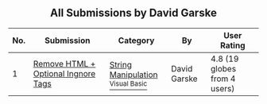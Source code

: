 ﻿<div align="center">

## All Submissions by David Garske

</div>

No.  | Submission | Category | By   | User Rating
---- | ---------- | -------- | ---- | -----------
1 | [Remove HTML \+ Optional Ingnore Tags<br />](https://github.com/Planet-Source-Code/david-garske-remove-html-optional-ingnore-tags__1-37981) | [String Manipulation<br /><sup>Visual Basic</sup>](../ByCategory/string-manipulation__1-5.md) | David Garske | 4.8 (19 globes from 4 users)

